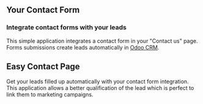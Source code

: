Your Contact Form
-----------------

### Integrate contact forms with your leads

This simple application integrates a contact form in your "Contact us" page.
Forms submissions create leads automatically in <a href="https://www.odoo.com/page/crm">Odoo CRM</a>.

Easy Contact Page
-----------------

Get your leads filled up automatically with your contact form integration. This
application allows a better qualification of the lead which is perfect to link
them to marketing campaigns.

